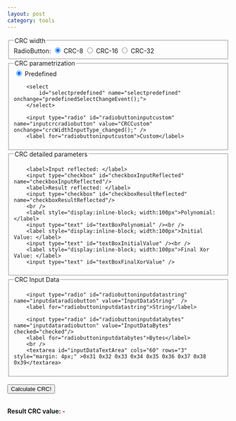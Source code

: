 ```yaml
---
layout: post
category: tools
---
```


<script type="text/javascript">
        /*
         * Implementation to calculate the CRC value for a given string / string of bytes.
         * Sunshine, May 2k15
         * www.sunshine2k.de || www.bastian-molkenthin.de
         */
        "use strict";

        /*
         * Struct to contain one instance of a CRC algorithm model */
        function CrcModel(width, name, polynomial, initial, finalXor, inputReflected, resultReflected) {
            this.width = width;
            this.name = name;
            this.polynomial = polynomial;
            this.initial = initial;
            this.finalXor = finalXor;
            this.inputReflected = inputReflected;
            this.resultReflected = resultReflected;
        }

        /* Known CRC algorihtms */
        var CrcDatabase = [
            new CrcModel(8, "CRC8", 0x07, 0x00, 0x00, false, false),
            new CrcModel(8, "CRC8_SAE_J1850", 0x1D, 0xFF, 0xFF, false, false),
            new CrcModel(8, "CRC8_SAE_J1850_ZERO", 0x1D, 0x00, 0x00, false, false),
            new CrcModel(8, "CRC8_8H2F", 0x2F, 0xFF, 0xFF, false, false),
            new CrcModel(8, "CRC8_CDMA2000", 0x9B, 0xFF, 0x00, false, false),
            new CrcModel(8, "CRC8_DARC", 0x39, 0x00, 0x00, true, true),
            new CrcModel(8, "CRC8_DVB_S2", 0xD5, 0x00, 0x00, false, false),
            new CrcModel(8, "CRC8_EBU", 0x1D, 0xFF, 0x00, true, true),
            new CrcModel(8, "CRC8_ICODE", 0x1D, 0xFD, 0x00, false, false),
            new CrcModel(8, "CRC8_ITU", 0x07, 0x00, 0x55, false, false),
            new CrcModel(8, "CRC8_MAXIM", 0x31, 0x00, 0x00, true, true),
            new CrcModel(8, "CRC8_ROHC", 0x07, 0xFF, 0x00, true, true),
            new CrcModel(8, "CRC8_WCDMA", 0x9B, 0x00, 0x00, true, true),
            
            new CrcModel(16, "CRC16_CCIT_ZERO", 0x1021, 0x0000, 0x0000, false, false),
            new CrcModel(16, "CRC16_ARC", 0x8005, 0x0000, 0x0000, true, true),
            new CrcModel(16, "CRC16_AUG_CCITT", 0x1021, 0x1D0F, 0x0000, false, false),
            new CrcModel(16, "CRC16_BUYPASS", 0x8005, 0x0000, 0x0000, false, false),
            new CrcModel(16, "CRC16_CCITT_FALSE", 0x1021, 0xFFFF, 0x0000, false, false),
            new CrcModel(16, "CRC16_CDMA2000", 0xC867, 0xFFFF, 0x0000, false, false),
            new CrcModel(16, "CRC16_DDS_110", 0x8005, 0x800D, 0x0000, false, false),
            new CrcModel(16, "CRC16_DECT_R", 0x0589, 0x0000, 0x0001, false, false),
            new CrcModel(16, "CRC16_DECT_X", 0x0589, 0x0000, 0x0000, false, false),
            new CrcModel(16, "CRC16_DNP", 0x3D65, 0x0000, 0xFFFF, true, true),
            new CrcModel(16, "CRC16_EN_13757", 0x3D65, 0x0000, 0xFFFF, false, false),
            new CrcModel(16, "CRC16_GENIBUS", 0x1021, 0xFFFF, 0xFFFF, false, false),
            new CrcModel(16, "CRC16_MAXIM", 0x8005, 0x0000, 0xFFFF, true, true),
            new CrcModel(16, "CRC16_MCRF4XX", 0x1021, 0xFFFF, 0x0000, true, true),
            new CrcModel(16, "CRC16_RIELLO", 0x1021, 0xB2AA, 0x0000, true, true),
            new CrcModel(16, "CRC16_T10_DIF", 0x8BB7, 0x0000, 0x0000, false, false),
            new CrcModel(16, "CRC16_TELEDISK", 0xA097, 0x0000, 0x0000, false, false),
            new CrcModel(16, "CRC16_TMS37157", 0x1021, 0x89EC, 0x0000, true, true),
            new CrcModel(16, "CRC16_USB", 0x8005, 0xFFFF, 0xFFFF, true, true),
            new CrcModel(16, "CRC16_A", 0x1021, 0xC6C6, 0x0000, true, true),
            new CrcModel(16, "CRC16_KERMIT", 0x1021, 0x0000, 0x0000, true, true),
            new CrcModel(16, "CRC16_MODBUS", 0x8005, 0xFFFF, 0x0000, true, true),
            new CrcModel(16, "CRC16_X_25", 0x1021, 0xFFFF, 0xFFFF, true, true),
            new CrcModel(16, "CRC16_XMODEM", 0x1021, 0x0000, 0x0000, false, false),

            new CrcModel(32, "CRC32", 0x04C11DB7, 0xFFFFFFFF, 0xFFFFFFFF, true, true),
            new CrcModel(32, "CRC32_BZIP2", 0x04C11DB7, 0xFFFFFFFF, 0xFFFFFFFF, false, false),
            new CrcModel(32, "CRC32_C", 0x1EDC6F41, 0xFFFFFFFF, 0xFFFFFFFF, true, true),
            new CrcModel(32, "CRC32_D", 0xA833982B, 0xFFFFFFFF, 0xFFFFFFFF, true, true),
            new CrcModel(32, "CRC32_MPEG2", 0x04C11DB7, 0xFFFFFFFF, 0x00000000, false, false),
            new CrcModel(32, "CRC32_POSIX", 0x04C11DB7, 0x00000000, 0xFFFFFFFF, false, false),
            new CrcModel(32, "CRC32_Q", 0x814141AB, 0x00000000, 0x00000000, false, false),
            new CrcModel(32, "CRC32_JAMCRC", 0x04C11DB7, 0xFFFFFFFF, 0x00000000, true, true),
            new CrcModel(32, "CRC32_XFER", 0x000000AF, 0x00000000, 0x00000000, false, false)
        ];
             
               
        /* two constructors supported:
            - new Crc(width, polynomial, initialVal, finalXorVal, inputReflected, resultReflected)
            - new Crc(width, crcModel)
        */
        var Crc = function (width, polynomial, initialVal, finalXorVal, inputReflected, resultReflected) {            
            /* private variables */
            // crc model variables
            var width;
            var polynomial;
            var initialVal;
            var finalXorVal;
            var inputReflected;
            var resultReflected;

            var crcTable;       // lookup table
            var castMask;
            var msbMask;

            /* 'constructor' */
            if (arguments.length == 2 && typeof arguments[1] === "object") {
                width = arguments[0];
                polynomial = arguments[1].polynomial;
                initialVal = arguments[1].initial;
                finalXorVal = arguments[1].finalXor;
                inputReflected = arguments[1].inputReflected;
                resultReflected = arguments[1].resultReflected;
            }
            else if (arguments.length == 6) {
                width = arguments[0];
                polynomial = arguments[1];
                initialVal = arguments[2];
                finalXorVal = arguments[3];
                inputReflected = arguments[4];
                resultReflected = arguments[5];
            }
            else {
                new Error("Invalid arguments");
            }

            switch (width)
            {
                case 8: castMask = 0xFF; break;
                case 16: castMask = 0xFFFF; break;
                case 32: castMask = 0xFFFFFFFF; break;
                default: throw "Invalid CRC width"; break;
            }
            msbMask = 0x01 << (width - 1)
            /* 'constructor' END */

            this.calcCrcTable = function ()
            {
                crcTable = new Array(256);

                for (var divident = 0; divident < 256; divident++)
                {
                    var currByte = (divident << (width - 8)) & castMask;
                    for (var bit = 0; bit < 8; bit++)
                    {
                        if ((currByte & msbMask) != 0)
                        {
                            currByte <<= 1;
                            currByte ^= polynomial;
                        }
                        else
                        {
                            currByte <<= 1;
                        }
                    }
                    crcTable[divident] = (currByte & castMask);
                }
            }

            if (!this.crcTable)
            {
                this.calcCrcTable();
            }

            this.compute = function (bytes)
            {
                var crc = initialVal;
                for (var i = 0; i < bytes.length; i++)
                {

                    var curByte = bytes[i] & 0xFF;

                    if (inputReflected)
                    {
                        curByte = new CrcUtil().Reflect8(curByte);
                    }

                    /* update the MSB of crc value with next input byte */
                    crc = (crc ^ (curByte << (width - 8))) & castMask;
                    /* this MSB byte value is the index into the lookup table */
                    var pos = (crc >> (width - 8)) & 0xFF;
                    /* shift out this index */
                    crc = (crc << 8) & castMask;
                    /* XOR-in remainder from lookup table using the calculated index */
                    crc = (crc ^ crcTable[pos]) & castMask;
                }

                if (resultReflected)
                {
                    crc = new CrcUtil().ReflectGeneric(crc, width);
                }
                return ((crc ^ finalXorVal) & castMask);
            }

            this.getLookupTable = function ()
            {
                return crcTable;
            }
        };

        /*
         * String utility functions
         */
        var StringUtil = function () {
            if (StringUtil.prototype._singletonInstance)
            {
                return StringUtil.prototype._singletonInstance;
            }
            StringUtil.prototype._singletonInstance = this;

            /*
             * Converts a string into an array of bytes.
             * This is not really correct as an character (unicode!) does not always fit into a byte, so the
             * character value might be cut!
             */
            this.getCharacterByteArrayFromString = function (str)
            {
                var i, charVal;
                var bytes = [];
                for (i = 0; i < str.length; i++)
                {
                    charVal = str.charCodeAt(i);
                    if (charVal < 256)
                    {
                        bytes[i] = str.charCodeAt(i);
                    }
                }
                return bytes;
            };

            /*
             * Get the given number as hexadecimal string
             */
            this.getNumberAsHexStr = function (num)
            {
                var tempStr = num.toString(16).toUpperCase();
                return ("0x" + tempStr);
            }

            this.getNumberAsHexStr = function (num, widthInBits)
            {
                var tempStr = num.toString(16).toUpperCase();
                while (tempStr.length < (widthInBits >> 2))
                {
                    tempStr = '0' + tempStr;
                }
                return ("0x" + tempStr);
            }

            /*
             * Get the given 32bit number as hexadecimal string
             */
            this.getNumberAsHexStr32 = function (num)
            {
                var valueHigh = num >>> 16;
                var valueLow = num & 0x0000FFFF;
                return ("0x" + valueHigh.toString(16).toUpperCase() + valueLow.toString(16).toUpperCase());
            }

            this.getNumberAsHexStr32FixedWidth = function (num)
            {
                var valueHigh = num >>> 16;
                valueHigh = valueHigh.toString(16).toUpperCase()
                while (valueHigh.length < 4)
                {
                    valueHigh = '0' + valueHigh;
                }

                var valueLow = num & 0x0000FFFF;
                valueLow = valueLow.toString(16).toUpperCase()
                while (valueLow.length < 4)
                {
                    valueLow = '0' + valueLow;
                }

                return ("0x" + valueHigh + valueLow);
            }
            
            var lastErrToken;
            /*
             * Get value of token where a call to getCharacterByteArrayFromByteString might have failed. */
            this.getLastErrorToken = function ()
            {
                return lastErrToken;
            }

            /*
             * Converts a string of byte values into an array of bytes.
             * Returns undefined if an errors occurs. The erroneous token can be retrieved by getLastErrorToken().
             */
            this.getCharacterByteArrayFromByteString = function (str)
            {
                var bytes = [];
                var splitStr = str.split(" ");
                for (var i = 0; i < splitStr.length; i++)
                {
                    var byteStr = splitStr[i];
                    if (byteStr.substr(0, 2) === "0x")
                    {
                        byteStr = byteStr.substr(2, byteStr.length - 2);
                    }

                    if (byteStr === " " || byteStr === "")
                        continue;

                    var b = parseInt(byteStr, 16);
                    if (b === NaN || b === undefined)
                    {
                        lastErrToken = byteStr;
                        return undefined;
                    }
                    else
                    {
                        if (b < 256)
                        {
                            bytes[i] = b;
                        }
                        else
                        {
                            lastErrToken = byteStr;
                            return undefined;
                        }

                    }
                }
                return bytes;
            }

        };

        /*
         * CRC utility functions to reflect numbers.
         */
        var CrcUtil = function ()
        {
            /* singleton */
            if (CrcUtil.prototype._singletonInstance)
            {
                return CrcUtil.prototype._singletonInstance;
            }
            CrcUtil.prototype._singletonInstance = this;

            this.Reflect8 = function(val)
            {
                var resByte = 0;

                for (var i = 0; i < 8; i++)
                {
                    if ((val & (1 << i)) != 0)
                    {
                        resByte |= ( (1 << (7 - i)) & 0xFF);
                    }
                }

                return resByte;
            }

            this.Reflect16 = function (val)
            {
                var resByte = 0;

                for (var i = 0; i < 16; i++)
                {
                    if ((val & (1 << i)) != 0)
                    {
                        resByte |= ((1 << (15 - i)) & 0xFFFF);
                    }
                }

                return resByte;
            }

            this.Reflect32 = function (val)
            {
                var resByte = 0;

                for (var i = 0; i < 32; i++)
                {
                    if ((val & (1 << i)) != 0)
                    {
                        resByte |= ((1 << (31 - i)) & 0xFFFFFFFF);
                    }
                }

                return resByte;
            }

            this.ReflectGeneric = function (val, width)
            {
                var resByte = 0;

                for (var i = 0; i < width; i++)
                {
                    if ((val & (1 << i)) != 0)
                    {
                        resByte |= (1 << ((width-1) - i));
                    }
                }

                return resByte;
            }
        };

        /*
         * Get CRC model instance with given CRC width and given index (starting at 0, only counting entries with matching width
         */
        function getDataBaseEntryFromEntry(width, indexToFind)
        {
            var curIndex = 0;
            for (var i = 0; i < CrcDatabase.length; i++)
            {
                if (width != CrcDatabase[i].width) continue;
                if (curIndex == indexToFind)
                {
                    return CrcDatabase[i];
                }
                else
                {
                    curIndex++;
                }
            }
            throw "Invalid selected index into CRC database";
        }

        /*********************************************
         * GUI interaction
         *********************************************/
        /*
         * Retrieve selected CRC width
         */
        function getSelectedCrcWidth()
        {
            var selCrcWidth;
            if (document.getElementById('radiobuttoncrc8').checked)
            {
                selCrcWidth = 8;
            }
            else if (document.getElementById('radiobuttoncrc16').checked)
            {
                selCrcWidth = 16;
            }
            else if (document.getElementById('radiobuttoncrc32').checked)
            {
                selCrcWidth = 32;
            }
            else
            {
                throw "Invalid selected CRC width state";
            }
            return selCrcWidth;
        }

        /*
         * Convert the input data to byte array
         */
        function getInputData(inputText)
        {
            var stringUtil = new StringUtil();
            if (document.getElementById('radiobuttoninputdatastring').checked)
            {
                return stringUtil.getCharacterByteArrayFromString(inputText);
            }
            else if (document.getElementById('radiobuttoninputdatabytes').checked)
            {
                if (inputText.indexOf(' ') == -1 && inputText.length > 4)
                {
                    /* Hex workshop support which copes bytes without spaces */
                    var newText = "";
                    if (inputText.length % 2 != 0)
                    {
                        inputText = '0' + inputText;
                    }
                    for (var index = 0; index < inputText.length; index += 2)
                    {
                        newText += inputText.substr(index, 2);
                        newText += ' ';
                    }
                    newText = newText.substr(0, newText.length - 1);
                    document.getElementById("inputDataTextArea").innerHTML = newText;
                    return stringUtil.getCharacterByteArrayFromByteString(newText);
                }
                else
                {
                    return stringUtil.getCharacterByteArrayFromByteString(inputText);
                }
            }
            else
            {
                /* invalid state */
                return undefined;
            }
        }

        /*
         * Called when the calculate button is clicked
         */
        function calcButton_clicked()
        {
            /* at first get input data */
            var inputDataElem = document.getElementById("inputDataTextArea");
            var inputText = inputDataElem.value;
            var stringUtil = new StringUtil();
            var bytes = getInputData(inputText); //stringUtil.getCharacterByteArrayFromString(inputText);
            if (bytes == undefined)
            {
                printError("Invalid input data! Erroneous token: " + stringUtil.getLastErrorToken());
                return;
            }

            /* get selected CRC width */
            var selCrcWidth = getSelectedCrcWidth();

            /* request the CRC depending on the chosen settings */
            if (document.getElementById('radiobuttoninputpredefined').checked)
            {
                /* Predefined CRC selected */
                /* get selected CRC model parameters */
                var crcParams = getDataBaseEntryFromEntry(selCrcWidth, document.getElementById('selectpredefined').selectedIndex);

                calcAndDisplayCrc(selCrcWidth, crcParams, bytes);
            }
            else if (document.getElementById('radiobuttoninputcustom').checked)
            {
                /* custom CRC, get values from GUI elements */
                var crcModel = new CrcModel();
                crcModel.inputReflected = document.getElementById('checkboxInputReflected').checked;
                crcModel.resultReflected = document.getElementById('checkboxResultReflected').checked;

                var maxVal = 0xFFFFFFFF >>> (32 - selCrcWidth);

                crcModel.polynomial = parseInt(document.getElementById('textBoxPolynomial').value);
                if (crcModel.polynomial > maxVal)
                {
                    document.getElementById('textBoxPolynomial').value = stringUtil.getNumberAsHexStr(crcModel.polynomial & maxVal);
                }
                crcModel.initial = parseInt(document.getElementById('textBoxInitialValue').value);
                if (crcModel.initial > maxVal)
                {
                    document.getElementById('textBoxInitialValue').value = stringUtil.getNumberAsHexStr(crcModel.initial & maxVal);
                }
                crcModel.finalXor = parseInt(document.getElementById('textBoxFinalXorValue').value);
                if (crcModel.finalXor > maxVal)
                {
                    document.getElementById('textBoxFinalXorValue').value = stringUtil.getNumberAsHexStr(crcModel.finalXor & maxVal);
                }

                calcAndDisplayCrc(selCrcWidth, crcModel, bytes);
            }
            else
            {
                /* invalid state, do nothing */
            }
        }
        
        /* 
         * Calculate and display CRC value.
         */
        function calcAndDisplayCrc(selCrcWidth, crcParams, bytes)
        {
            var crc = new Crc(selCrcWidth, crcParams);
            var crcValue = crc.compute(bytes);
            printResultCrc(selCrcWidth, crcValue);
            printLookupTable(selCrcWidth, crc);            
        }

        /* Print crc value:
           - selCrcWidth: width of crc value in bits 
           - crcValue: actual CRC value 
        */
        function printResultCrc(selCrcWidth, crcValue)
        {
            if (selCrcWidth == 32)
            {
                /* special handling for printing 32bit required, otherwise interpreted as signed and actual string value is a negative number */
                document.getElementById('resultLabel').innerHTML =
                    '<span style="color:green">' + new StringUtil().getNumberAsHexStr32(crcValue) + '</span> ';
            }
            else
            {
                document.getElementById('resultLabel').innerHTML =
                    '<span style="color:green">' + new StringUtil().getNumberAsHexStr(crcValue) + '</span> ';
            }
        }

        /* Print lookup table */
        function printLookupTable(selCrcWidth, crc)
        {
            var lookupTable = crc.getLookupTable();
            var tableStr = "";
            var stringUtil = new StringUtil();
            if (selCrcWidth == 32)
            {
                for (var i = 0; i < 256; i++)
                {
                    tableStr += stringUtil.getNumberAsHexStr32FixedWidth(lookupTable[i]);
                    tableStr += ' ';
                    if (i % 8 == 7)
                    {
                        tableStr += '<br/>';
                    }
                }
                
            }
            else
            {
                for (var i = 0; i < 16; i++)
                {
                    for (var j = 0; j < 16; j++)
                    {
                        tableStr += stringUtil.getNumberAsHexStr(lookupTable[i * 16 + j], selCrcWidth);
                        tableStr += ' ';
                    }
                    tableStr += '<br/>';
                }
            }
            document.getElementById('lookuptableLabel').innerHTML = tableStr;
        }

        /*
         * Print an error text.
         */
        function printError(errText)
        {
            document.getElementById('resultLabel').innerHTML =
                    '<span style="color:red">' + errText + '</span> ';
        }

        /*
         * Fill combobox with predefined CRC model entries of given width
         */
        function fillCombobox(width)
        {
            var combo = document.getElementById("selectpredefined");

            for (var i = 0; i < CrcDatabase.length; i++)
            {
                if (width != CrcDatabase[i].width) continue;

                var option = document.createElement("option");
                option.text = CrcDatabase[i].name;
                option.value = CrcDatabase[i].name;
                try {
                    combo.add(option, null); //Standard
                } catch (error) {
                    combo.add(option); // IE only
                }
            }
        }

        /*
         * Remove all predefined CRC model entries in combobox
         */
        function clearPredefinedSelectCombobox()
        {
            var combo = document.getElementById("selectpredefined");
            while (combo.hasChildNodes())
            {
                combo.removeChild(combo.lastChild);
            }
        }

        /*
         * Called when the selected predefined CRC parametrization value in combobox changed
         */
        function predefinedSelectChangeEvent()
        {            
            var selCrcWidth;
            if (document.getElementById('radiobuttoncrc8').checked)
            {
                selCrcWidth = 8;
            }
            else if (document.getElementById('radiobuttoncrc16').checked)
            {
                selCrcWidth = 16;
            }
            else if (document.getElementById('radiobuttoncrc32').checked)
            {
                selCrcWidth = 32;
            }
            else
            {
                throw "Invalid selected CRC width state";
            }

            /* get selected CRC model parameters */
            var crcParams = getDataBaseEntryFromEntry(selCrcWidth, document.getElementById('selectpredefined').selectedIndex);
            var stringUtil = new StringUtil();
            document.getElementById('checkboxInputReflected').checked = crcParams.inputReflected;
            document.getElementById('checkboxResultReflected').checked = crcParams.resultReflected;
            document.getElementById('textBoxPolynomial').value = stringUtil.getNumberAsHexStr(crcParams.polynomial);
            document.getElementById('textBoxInitialValue').value = stringUtil.getNumberAsHexStr(crcParams.initial);
            document.getElementById('textBoxFinalXorValue').value = stringUtil.getNumberAsHexStr(crcParams.finalXor);
        }

        /*
         * Called if selected CRC width or type has changed
         */
        function crcWidthInputType_changed()
        {
            var selCrcWidth;
            if (document.getElementById('radiobuttoncrc8').checked)
            {
                selCrcWidth = 8;
            }
            else if (document.getElementById('radiobuttoncrc16').checked)
            {
                selCrcWidth = 16;
            }
            else if (document.getElementById('radiobuttoncrc32').checked)
            {
                selCrcWidth = 32;
            }
            else {
                throw "Invalid selected CRC width state";
            }

            /* fill in predefined CRC instances and call combobox handler to update GUI */
            clearPredefinedSelectCombobox();
            fillCombobox(selCrcWidth);
            if (!document.getElementById('radiobuttoninputcustom').checked)
            {
                document.getElementById('selectpredefined').selectedIndex = 0;
                predefinedSelectChangeEvent();
            }

            setCrcGuiParamsVisibility(document.getElementById('radiobuttoninputcustom').checked);
        }

        /*
         * Toggles the visibility state of GUI elements:
         * customCrcSelected: pass true if custom CRC is selected, false if predefinded algorithm is selected.
         */
        function setCrcGuiParamsVisibility(customCrcSelected) {
            document.getElementById('selectpredefined').disabled = customCrcSelected;
            document.getElementById('checkboxInputReflected').disabled = !customCrcSelected;
            document.getElementById('checkboxResultReflected').disabled = !customCrcSelected;
            document.getElementById('textBoxPolynomial').disabled = !customCrcSelected;
            document.getElementById('textBoxInitialValue').disabled = !customCrcSelected;
            document.getElementById('textBoxFinalXorValue').disabled = !customCrcSelected;
        }

        /* Called when page is initially loaded. Setup default values */
        function pageOnLoad() {
            fillCombobox(8);
            document.getElementById('selectpredefined').selectedIndex = 0;
            predefinedSelectChangeEvent();
            setCrcGuiParamsVisibility(false);
        }

    </script>



<fieldset>
        <legend>CRC width</legend>
        <label>RadioButton:</label>
        <input type="radio" id="radiobuttoncrc8" name="crcwidthradiobutton" value="CRC8" onchange="crcWidthInputType_changed();" checked="checked" />
        <label for="radiobuttoncrc8">CRC-8</label>
        <input type="radio" id="radiobuttoncrc16" name="crcwidthradiobutton" value="CRC16" onchange="crcWidthInputType_changed();" />
        <label for="radiobuttoncrc16">CRC-16</label>
        <input type="radio" id="radiobuttoncrc32" name="crcwidthradiobutton" value="CRC32" onchange="crcWidthInputType_changed();" />
        <label for="radiobuttoncrc32">CRC-32</label>
</fieldset>

<fieldset>
        <legend>CRC parametrization</legend>
        <input type="radio" id="radiobuttoninputpredefined" name="inputcrcradiobutton" value="CRCPredefined" onchange="crcWidthInputType_changed();" checked="checked" />
        <label for="radiobuttoninputpredefined">Predefined</label>
        
        <select 
            id="selectpredefined" name="selectpredefined" onchange="predefinedSelectChangeEvent();">
        </select>

        <input type="radio" id="radiobuttoninputcustom" name="inputcrcradiobutton" value="CRCCustom" onchange="crcWidthInputType_changed();" />
        <label for="radiobuttoninputcustom">Custom</label>
</fieldset>

<fieldset>
        <legend>CRC detailed parameters</legend>

        <label>Input reflected: </label>
        <input type="checkbox" id="checkboxInputReflected" name="checkboxInputReflected"/>
        <label>Result reflected: </label>
        <input type="checkbox" id="checkboxResultReflected" name="checkboxResultReflected"/>
        <br />
        <label style="display:inline-block; width:100px">Polynomial: </label>
        <input type="text" id="textBoxPolynomial" /><br />
        <label style="display:inline-block; width:100px">Initial Value: </label>
        <input type="text" id="textBoxInitialValue" /><br />
        <label style="display:inline-block; width:100px">Final Xor Value: </label>
        <input type="text" id="textBoxFinalXorValue" />
</fieldset>

    

<fieldset>
        <legend>CRC Input Data</legend>

        <input type="radio" id="radiobuttoninputdatastring" name="inputdataradiobutton" value="InputDataString"  />
        <label for="radiobuttoninputdatastring">String</label>

        <input type="radio" id="radiobuttoninputdatabytes" name="inputdataradiobutton" value="InputDataBytes" checked="checked"/>
        <label for="radiobuttoninputdatabytes">Bytes</label>
        <br />
        <textarea id="inputDataTextArea" cols="60" rows="3" style="margin: 4px;" >0x31 0x32 0x33 0x34 0x35 0x36 0x37 0x38 0x39</textarea>

</fieldset>
       
<br />
<button id="calcButton" onclick="calcButton_clicked();">Calculate CRC!</button>
<br />
<br />

<label style="font-weight:bold">Result CRC value: </label>
<label id="resultLabel" style="font-weight:bold"><span style="color:red">-</span> </label>



